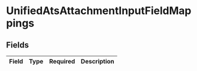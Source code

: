 # UnifiedAtsAttachmentInputFieldMappings


## Fields

| Field       | Type        | Required    | Description |
| ----------- | ----------- | ----------- | ----------- |